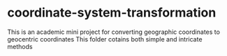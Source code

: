 # coordinate-system-transformation
This is an academic mini project for converting geographic coordinates to geocentric coordinates 
This folder cotains both simple and intricate methods 
